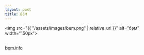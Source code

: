 ```yaml
---
layout: post
title: БЭМ
---
```


<img src="{{ "/assets/images/bem.png" | relative_url }}" alt="бэм" width="150px">

<br>
<a href="https://ru.bem.info/">bem.info</a>
